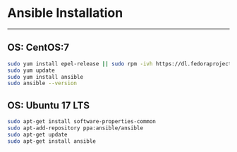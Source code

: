  # Ansible Installation
************************

## OS: CentOS:7

```sh
sudo yum install epel-release || sudo rpm -ivh https://dl.fedoraproject.org/pub/epel/epel-release-latest-7.noarch.rpm
sudo yum update
sudo yum install ansible
sudo ansible --version
```
## OS: Ubuntu 17 LTS

```sh
sudo apt-get install software-properties-common
sudo apt-add-repository ppa:ansible/ansible
sudo apt-get update
sudo apt-get install ansible
```

